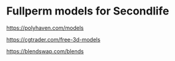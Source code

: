 # Fullperm models for Secondlife 
https://polyhaven.com/models

https://cgtrader.com/free-3d-models

https://blendswap.com/blends
